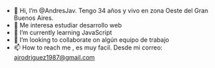 
- 👋 Hi, I’m @AndresJav. Tengo 34 años y vivo en zona Oeste del Gran Buenos Aires.
- 👀 Me interesa estudiar desarrollo web
- 🌱 I’m currently learning JavaScript
- 💞️ I’m looking to collaborate on  algún equipo de trabajo
- 📫 How to reach me , es muy facil. Desde mi correo: ajrodriguez1987@gmail.com

